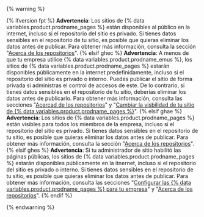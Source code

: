 {% warning %}

{% ifversion fpt %}
**Advertencia**:
Los sitios de {% data variables.product.prodname_pages %} están disponibles al público en la internet, incluso si el repositorio del sitio es privado. Si tienes datos sensibles en el repositorio de tu sitio, es posible que quieras eliminar los datos antes de publicar. Para obtener más información, consulta la sección "[Acerca de los repositorios](/repositories/creating-and-managing-repositories/about-repositories#about-repository-visibility)".
{% elsif ghec %}
**Advertencia**: A menos de que tu empresa utilice
{% data variables.product.prodname_emus %}, los sitios de {% data variables.product.prodname_pages %} estarán disponibles públicamente en la internet predefinidamente, incluso si el repositorio del sitio es privado o interno. Puedes publicar el sitio de forma privada si administras el control de accesos de este. De lo contrario, si tienes datos sensibles en el repositorio de tu sitio, deberías eliminar los datos antes de publicarlo. Para obtener más información, consulta las secciones "[Acercad de los repositorios](/repositories/creating-and-managing-repositories/about-repositories#about-repository-visibility)" y "[Cambiar la visbilidad de tu sitio de {% data variables.product.prodname_pages %}](/pages/getting-started-with-github-pages/changing-the-visibility-of-your-github-pages-site)".
{% elsif ghae %}
**Advertencia**:
Los sitios de {% data variables.product.prodname_pages %} están visibles para todos los miembros de la empresa, incluso si el repositorio del sitio es privado. Si tienes datos sensibles en el repositorio de tu sitio, es posible que quieras eliminar los datos antes de publicar. Para obtener más información, consulta la sección "[Acerca de los repositorios](/repositories/creating-and-managing-repositories/about-repositories#about-repository-visibility)".
{% elsif ghes %}
**Advertencia**: Si tu administrador de sitio habilitó las páginas públicas,
los sitios de {% data variables.product.prodname_pages %} estarán disponibles públicamente en la itnernet, incluso si el repositorio del sitio es privado o interno. Si tienes datos sensibles en el repositorio de tu sitio, es posible que quieras eliminar los datos antes de publicar. Para obtener más información, consulta las secciones "[Configurar las {% data variables.product.prodname_pages %} para tu empresa](/admin/configuration/configuring-github-pages-for-your-enterprise#enabling-public-sites-for-github-pages)" y "[Acerca de los repositorios](/repositories/creating-and-managing-repositories/about-repositories#about-repository-visibility)".
{% endif %}

{% endwarning %}
